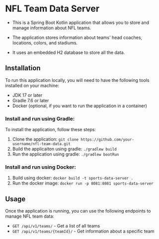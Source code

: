 # NFL Team Data Server

- This is a Spring Boot Kotlin application that allows you to store and manage information about NFL teams. 

- The application stores information about teams' head coaches, locations, colors, and stadiums. 

- It uses an embedded H2 database to store all the data.

## Installation
To run this application locally, you will need to have the following tools installed on your machine:

- JDK 17 or later
- Gradle 7.6 or later
- Docker (optional, if you want to run the application in a container)

### Install and run using Gradle:

To install the application, follow these steps:
1. Clone the application: ```git clone https://github.com/your-username/nfl-team-data.git```
2. Build the applicaiton using gradle: ```./gradlew build```
3. Run the application using gradle: ```./gradlew bootRun```

### Install and run using Docker:
1. Build using docker: ```docker build -t sports-data-server .```
2. Run the docker image: ```docker run -p 8081:8081 sports-data-server```

## Usage
Once the application is running, you can use the following endpoints to manage NFL team data:
- ```GET /api/v1/teams/``` - Get a list of all teams
- ```GET /api/v1/teams/{teamId}/``` - Get information about a specific team
